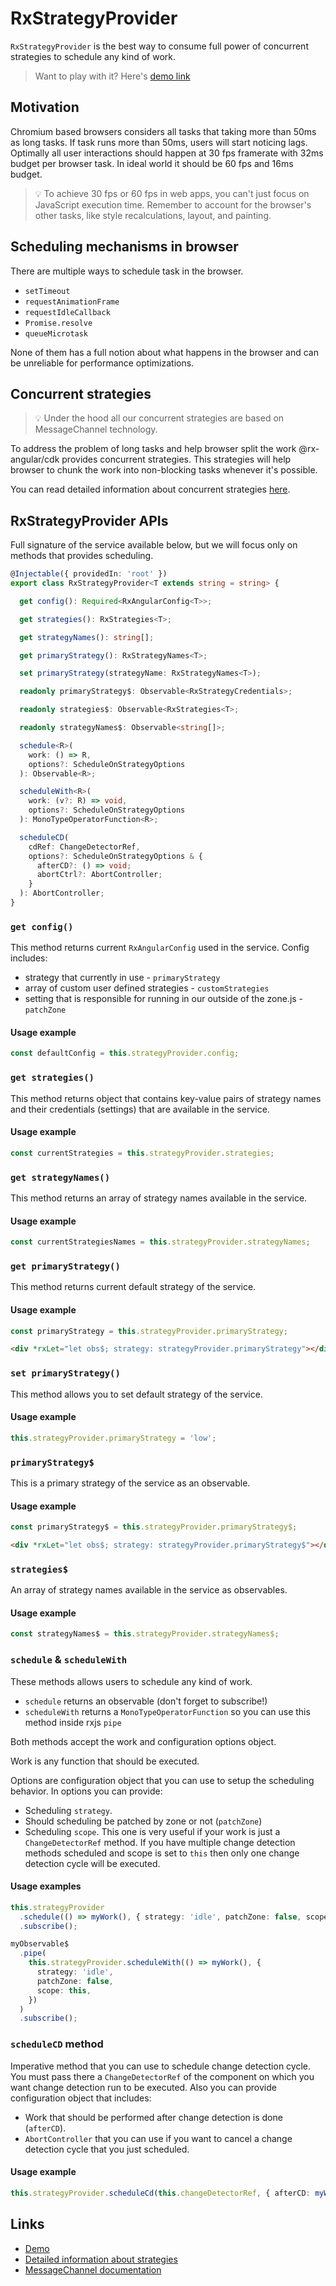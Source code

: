 # RxStrategyProvider

`RxStrategyProvider` is the best way to consume full power of concurrent strategies to schedule any kind of work.

> Want to play with it? Here's [demo link](https://stackblitz.com/edit/angular-ivy-1vfpoe)

## Motivation

Chromium based browsers considers all tasks that taking more than 50ms as long tasks. If task runs more than 50ms, users will start noticing lags. Optimally all user interactions should happen at 30 fps framerate with 32ms budget per browser task. In ideal world it should be 60 fps and 16ms budget.

> 💡 To achieve 30 fps or 60 fps in web apps, you can't just focus on JavaScript execution time. Remember to account for the browser's other tasks, like style recalculations, layout, and painting.

## Scheduling mechanisms in browser

There are multiple ways to schedule task in the browser.

- `setTimeout`
- `requestAnimationFrame`
- `requestIdleCallback`
- `Promise.resolve`
- `queueMicrotask`

None of them has a full notion about what happens in the browser and can be unreliable for performance optimizations.

## Concurrent strategies

> 💡 Under the hood all our concurrent strategies are based on MessageChannel technology.

To address the problem of long tasks and help browser split the work @rx-angular/cdk provides concurrent strategies. This strategies will help browser to chunk the work into non-blocking tasks whenever it's possible.

You can read detailed information about concurrent strategies [here](strategies/concurrent-strategies.md).

## RxStrategyProvider APIs

Full signature of the service available below, but we will focus only on methods that provides scheduling.

```typescript
@Injectable({ providedIn: 'root' })
export class RxStrategyProvider<T extends string = string> {

  get config(): Required<RxAngularConfig<T>>;

  get strategies(): RxStrategies<T>;

  get strategyNames(): string[];

  get primaryStrategy(): RxStrategyNames<T>;

  set primaryStrategy(strategyName: RxStrategyNames<T>);

  readonly primaryStrategy$: Observable<RxStrategyCredentials>;

  readonly strategies$: Observable<RxStrategies<T>;

  readonly strategyNames$: Observable<string[]>;

  schedule<R>(
    work: () => R,
    options?: ScheduleOnStrategyOptions
  ): Observable<R>;

  scheduleWith<R>(
    work: (v?: R) => void,
    options?: ScheduleOnStrategyOptions
  ): MonoTypeOperatorFunction<R>;

  scheduleCD(
    cdRef: ChangeDetectorRef,
    options?: ScheduleOnStrategyOptions & {
      afterCD?: () => void;
      abortCtrl?: AbortController;
    }
  ): AbortController;
}
```

### `get config()`

This method returns current `RxAngularConfig` used in the service.
Config includes:

- strategy that currently in use - `primaryStrategy`
- array of custom user defined strategies - `customStrategies`
- setting that is responsible for running in our outside of the zone.js - `patchZone`

#### Usage example

```typescript
const defaultConfig = this.strategyProvider.config;
```

### `get strategies()`

This method returns object that contains key-value pairs of strategy names and their credentials (settings) that are available in the service.

#### Usage example

```typescript
const currentStrategies = this.strategyProvider.strategies;
```

### `get strategyNames()`

This method returns an array of strategy names available in the service.

#### Usage example

```typescript
const currentStrategiesNames = this.strategyProvider.strategyNames;
```

### `get primaryStrategy()`

This method returns current default strategy of the service.

#### Usage example

```typescript
const primaryStrategy = this.strategyProvider.primaryStrategy;
```

```html
<div *rxLet="let obs$; strategy: strategyProvider.primaryStrategy"></div>
```

### `set primaryStrategy()`

This method allows you to set default strategy of the service.

#### Usage example

```typescript
this.strategyProvider.primaryStrategy = 'low';
```

### `primaryStrategy$`

This is a primary strategy of the service as an observable.

#### Usage example

```typescript
const primaryStrategy$ = this.strategyProvider.primaryStrategy$;
```

```html
<div *rxLet="let obs$; strategy: strategyProvider.primaryStrategy$"></div>
```

### `strategies$`

An array of strategy names available in the service as observables.

#### Usage example

```typescript
const strategyNames$ = this.strategyProvider.strategyNames$;
```

### `schedule` & `scheduleWith`

These methods allows users to schedule any kind of work.

- `schedule` returns an observable (don't forget to subscribe!)
- `scheduleWith` returns a `MonoTypeOperatorFunction` so you can use this method inside rxjs `pipe`

Both methods accept the work and configuration options object.

Work is any function that should be executed.

Options are configuration object that you can use to setup the scheduling behavior. In options you can provide:

- Scheduling `strategy`.
- Should scheduling be patched by zone or not (`patchZone`)
- Scheduling `scope`. This one is very useful if your work is just a `ChangeDetectorRef` method. If you have multiple change detection methods scheduled and scope is set to `this` then only one change detection cycle will be executed.

#### Usage examples

```typescript
this.strategyProvider
  .schedule(() => myWork(), { strategy: 'idle', patchZone: false, scope: this })
  .subscribe();

myObservable$
  .pipe(
    this.strategyProvider.scheduleWith(() => myWork(), {
      strategy: 'idle',
      patchZone: false,
      scope: this,
    })
  )
  .subscribe();
```

### `scheduleCD` method

Imperative method that you can use to schedule change detection cycle. You must pass there a `ChangeDetectorRef` of the component on which you want change detection run to be executed. Also you can provide configuration object that includes:

- Work that should be performed after change detection is done (`afterCD`).
- `AbortController` that you can use if you want to cancel a change detection cycle that you just scheduled.

#### Usage example

```typescript
this.strategyProvider.scheduleCd(this.changeDetectorRef, { afterCD: myWork() });
```

## Links

- [Demo](https://stackblitz.com/edit/angular-ivy-1vfpoe)
- [Detailed information about strategies](render-strategies.mdx)
- [MessageChannel documentation](https://developer.mozilla.org/en-US/docs/Web/API/MessageChannel)
